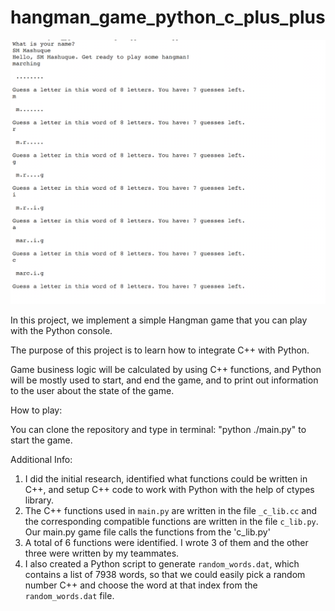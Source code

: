 # hangman_game_python_c_plus_plus

![](hangman_screenshot.png)

In this project, we implement a simple Hangman game that you can play with the Python console. 

The purpose of this project is to learn how to integrate C++ with Python.

Game business logic will be calculated by using C++ functions, and Python will 
be mostly used to start, and end the game, and to print out information to the user about the state 
of the game.

How to play:

You can clone the repository and type in terminal: "python ./main.py" to start 
the game. 

Additional Info: 
1. I did the initial research, identified what functions could be written in C++, and
setup C++ code to work with Python with the help of ctypes library. 
2. The C++ functions used in `main.py` are written in the file `_c_lib.cc` and the 
corresponding compatible functions are written in the file `c_lib.py`. Our main.py 
game file calls the functions from the 'c_lib.py' 
3. A total of 6 functions were identified. I wrote 3 of them and the other three were 
written by my teammates. 
4. I also created a Python script to generate `random_words.dat`, which contains
a list of 7938 words, so that we could easily pick a random number C++ and choose 
the word at that index from the `random_words.dat` file.